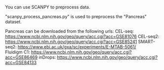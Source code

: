 You can use SCANPY to preprocess data.

"scanpy_process_pancreas.py" is used to preprocess the "Pancreas" dataset. 

Pancreas can be downloaded from the following urls:
CEL-seq:	https://www.ncbi.nlm.nih.gov/geo/query/acc.cgi?acc=GSE81076	
CEL-seq2:	https://www.ncbi.nlm.nih.gov/geo/query/acc.cgi?acc=GSE85241
SMART-seq2:	https://www.ebi.ac.uk/gxa/sc/experiments/E-MTAB-5061/	
Fluidigm C1:	https://www.ncbi.nlm.nih.gov/geo/query/acc.cgi?acc=GSE86469	
inDrops:	https://www.ncbi.nlm.nih.gov/geo/query/acc.cgi?acc=GSE84133

